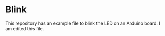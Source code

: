 # Blink

This repository has an example file to blink the LED on an Arduino board.
I am edited this file.
